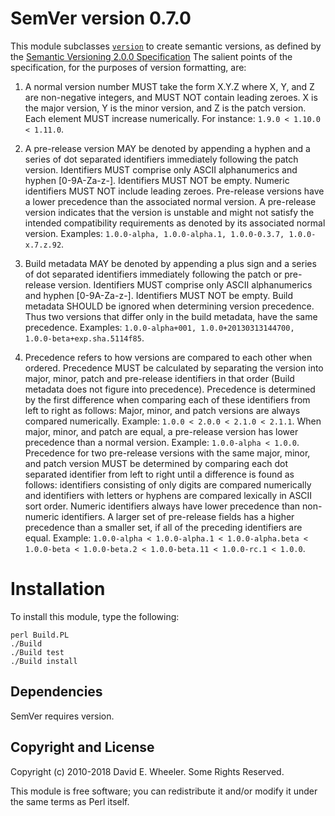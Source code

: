 SemVer version 0.7.0
====================

This module subclasses [`version`] to create semantic versions, as defined by
the [Semantic Versioning 2.0.0 Specification]
The salient points of the specification, for the purposes of version
formatting, are:

1. A normal version number MUST take the form X.Y.Z where X, Y, and Z are 
   non-negative integers, and MUST NOT contain leading zeroes. X is the major 
   version, Y is the minor version, and Z is the patch version. Each element 
   MUST increase numerically.
   For instance: `1.9.0 < 1.10.0 < 1.11.0`.

2. A pre-release version MAY be denoted by appending a hyphen and a series 
   of dot separated identifiers immediately following the patch version. 
   Identifiers MUST comprise only ASCII alphanumerics and hyphen [0-9A-Za-z-]. 
   Identifiers MUST NOT be empty. Numeric identifiers MUST NOT include leading 
   zeroes. Pre-release versions have a lower precedence than the associated 
   normal version. A pre-release version indicates that the version is 
   unstable and might not satisfy the intended compatibility requirements 
   as denoted by its associated normal version. 
   Examples: `1.0.0-alpha, 1.0.0-alpha.1, 1.0.0-0.3.7, 1.0.0-x.7.z.92`.

3. Build metadata MAY be denoted by appending a plus sign and a series of 
   dot separated identifiers immediately following the patch or pre-release 
   version. Identifiers MUST comprise only ASCII alphanumerics and hyphen 
   [0-9A-Za-z-]. Identifiers MUST NOT be empty. Build metadata SHOULD be 
   ignored when determining version precedence. Thus two versions that differ 
   only in the build metadata, have the same precedence. 
   Examples: `1.0.0-alpha+001, 1.0.0+20130313144700, 1.0.0-beta+exp.sha.5114f85`.

4. Precedence refers to how versions are compared to each other when ordered. 
   Precedence MUST be calculated by separating the version into major, minor, 
   patch and pre-release identifiers in that order (Build metadata does not 
   figure into precedence). Precedence is determined by the first difference 
   when comparing each of these identifiers from left to right as follows: 
   Major, minor, and patch versions are always compared numerically. 
   Example: `1.0.0 < 2.0.0 < 2.1.0 < 2.1.1`. 
   When major, minor, and patch are equal, a pre-release version has lower 
   precedence than a normal version. 
   Example: `1.0.0-alpha < 1.0.0`. 
   Precedence for two pre-release versions with the same major, minor, and 
   patch version MUST be determined by comparing each dot separated identifier 
   from left to right until a difference is found as follows: identifiers 
   consisting of only digits are compared numerically and identifiers with 
   letters or hyphens are compared lexically in ASCII sort order. Numeric 
   identifiers always have lower precedence than non-numeric identifiers. A 
   larger set of pre-release fields has a higher precedence than a smaller 
   set, if all of the preceding identifiers are equal. 
   Example: `1.0.0-alpha < 1.0.0-alpha.1 < 1.0.0-alpha.beta < 1.0.0-beta < 1.0.0-beta.2 < 1.0.0-beta.11 < 1.0.0-rc.1 < 1.0.0`.


[`version`]: http://search.cpan.org/perldoc?version
[Semantic Versioning 2.0.0 Specification]: http://semver.org/spec/v2.0.0.html

Installation
============

To install this module, type the following:

    perl Build.PL
    ./Build
    ./Build test
    ./Build install

Dependencies
------------

SemVer requires version.

Copyright and License
---------------------

Copyright (c) 2010-2018 David E. Wheeler. Some Rights Reserved.

This module is free software; you can redistribute it and/or modify it under
the same terms as Perl itself.
